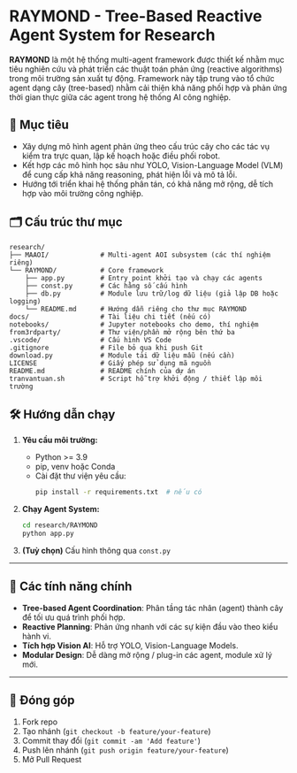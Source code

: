# RAYMOND - Tree-Based Reactive Agent System for Research

**RAYMOND** là một hệ thống multi-agent framework được thiết kế nhằm mục tiêu nghiên cứu và phát triển các thuật toán phản ứng (reactive algorithms) trong môi trường sản xuất tự động. Framework này tập trung vào tổ chức agent dạng cây (tree-based) nhằm cải thiện khả năng phối hợp và phản ứng thời gian thực giữa các agent trong hệ thống AI công nghiệp.

## 🚀 Mục tiêu

- Xây dựng mô hình agent phản ứng theo cấu trúc cây cho các tác vụ kiểm tra trực quan, lập kế hoạch hoặc điều phối robot.
- Kết hợp các mô hình học sâu như YOLO, Vision-Language Model (VLM) để cung cấp khả năng reasoning, phát hiện lỗi và mô tả lỗi.
- Hướng tới triển khai hệ thống phân tán, có khả năng mở rộng, dễ tích hợp vào môi trường công nghiệp.


## 🗂️ Cấu trúc thư mục

```
research/
├── MAAOI/             # Multi-agent AOI subsystem (các thí nghiệm riêng)
└── RAYMOND/           # Core framework
    ├── app.py         # Entry point khởi tạo và chạy các agents
    ├── const.py       # Các hằng số cấu hình
    ├── db.py          # Module lưu trữ/log dữ liệu (giả lập DB hoặc logging)
    └── README.md      # Hướng dẫn riêng cho thư mục RAYMOND
docs/                  # Tài liệu chi tiết (nếu có)
notebooks/             # Jupyter notebooks cho demo, thí nghiệm
from3rdparty/          # Thư viện/phần mở rộng bên thứ ba
.vscode/               # Cấu hình VS Code
.gitignore             # File bỏ qua khi push Git
download.py            # Module tải dữ liệu mẫu (nếu cần)
LICENSE                # Giấy phép sử dụng mã nguồn
README.md              # README chính của dự án
tranvantuan.sh         # Script hỗ trợ khởi động / thiết lập môi trường
```
## 🛠️ Hướng dẫn chạy

1. **Yêu cầu môi trường:**

   - Python >= 3.9
   - pip, venv hoặc Conda
   - Cài đặt thư viện yêu cầu:
     ```bash
     pip install -r requirements.txt  # nếu có
     ```

2. **Chạy Agent System:**
   ```bash
   cd research/RAYMOND
   python app.py
   ```

3. **(Tuỳ chọn)** Cấu hình thông qua `const.py`

---

## 🧪 Các tính năng chính

- **Tree-based Agent Coordination**: Phân tầng tác nhân (agent) thành cây để tối ưu quá trình phối hợp.
- **Reactive Planning**: Phản ứng nhanh với các sự kiện đầu vào theo kiểu hành vi.
- **Tích hợp Vision AI**: Hỗ trợ YOLO, Vision-Language Models.
- **Modular Design**: Dễ dàng mở rộng / plug-in các agent, module xử lý mới.

---

## 🤝 Đóng góp

1. Fork repo
2. Tạo nhánh (`git checkout -b feature/your-feature`)
3. Commit thay đổi (`git commit -am 'Add feature'`)
4. Push lên nhánh (`git push origin feature/your-feature`)
5. Mở Pull Request
